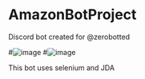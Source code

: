 # AmazonBotProject
 Discord bot created for @zerobotted

 
#![image](https://github.com/notmyidea/AmazonBotProject/assets/107358985/c02eff90-a0b2-425a-8fa2-ec867e97fe1f)
#![image](https://github.com/notmyidea/AmazonBotProject/assets/107358985/56fb6743-3fd8-4423-9a7e-21eb5b1e3461)

This bot uses selenium and JDA
